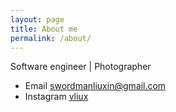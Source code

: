 ```yaml
---
layout: page
title: About me
permalink: /about/
---
```

<p>Software engineer | Photographer</p>

<ul>
	<li>Email <a href="mailto:swordmanliuxin@gmail.com">swordmanliuxin@gmail.com</a></li>
	<li>Instagram <a href="https://www.instagram.com/vliux/">vliux</a></li>
</ul>
 